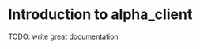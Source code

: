 # Introduction to alpha_client

TODO: write [great documentation](http://jacobian.org/writing/what-to-write/)

